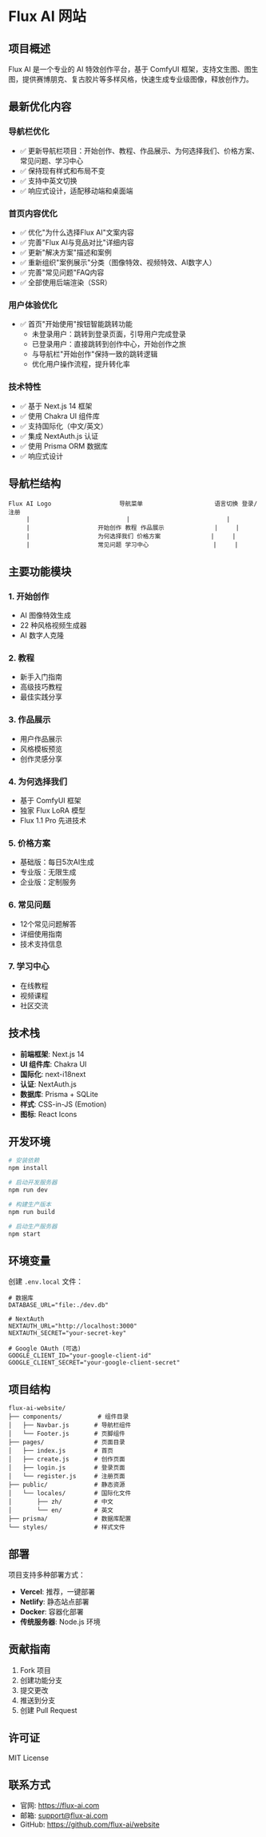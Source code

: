 # Flux AI 网站

## 项目概述

Flux AI 是一个专业的 AI 特效创作平台，基于 ComfyUI 框架，支持文生图、图生图，提供赛博朋克、复古胶片等多样风格，快速生成专业级图像，释放创作力。

## 最新优化内容

### 导航栏优化
- ✅ 更新导航栏项目：开始创作、教程、作品展示、为何选择我们、价格方案、常见问题、学习中心
- ✅ 保持现有样式和布局不变
- ✅ 支持中英文切换
- ✅ 响应式设计，适配移动端和桌面端

### 首页内容优化
- ✅ 优化"为什么选择Flux AI"文案内容
- ✅ 完善"Flux AI与竞品对比"详细内容
- ✅ 更新"解决方案"描述和案例
- ✅ 重新组织"案例展示"分类（图像特效、视频特效、AI数字人）
- ✅ 完善"常见问题"FAQ内容
- ✅ 全部使用后端渲染（SSR）

### 用户体验优化
- ✅ 首页"开始使用"按钮智能跳转功能
  - 未登录用户：跳转到登录页面，引导用户完成登录
  - 已登录用户：直接跳转到创作中心，开始创作之旅
  - 与导航栏"开始创作"保持一致的跳转逻辑
  - 优化用户操作流程，提升转化率

### 技术特性
- ✅ 基于 Next.js 14 框架
- ✅ 使用 Chakra UI 组件库
- ✅ 支持国际化（中文/英文）
- ✅ 集成 NextAuth.js 认证
- ✅ 使用 Prisma ORM 数据库
- ✅ 响应式设计

## 导航栏结构

```
Flux AI Logo                   导航菜单                    语言切换 登录/注册
     |                           |                           |
     |                   开始创作 教程 作品展示              |     |
     |                   为何选择我们 价格方案              |     |
     |                   常见问题 学习中心                  |     |
```

## 主要功能模块

### 1. 开始创作
- AI 图像特效生成
- 22 种风格视频生成器
- AI 数字人克隆

### 2. 教程
- 新手入门指南
- 高级技巧教程
- 最佳实践分享

### 3. 作品展示
- 用户作品展示
- 风格模板预览
- 创作灵感分享

### 4. 为何选择我们
- 基于 ComfyUI 框架
- 独家 Flux LoRA 模型
- Flux 1.1 Pro 先进技术

### 5. 价格方案
- 基础版：每日5次AI生成
- 专业版：无限生成
- 企业版：定制服务

### 6. 常见问题
- 12个常见问题解答
- 详细使用指南
- 技术支持信息

### 7. 学习中心
- 在线教程
- 视频课程
- 社区交流

## 技术栈

- **前端框架**: Next.js 14
- **UI 组件库**: Chakra UI
- **国际化**: next-i18next
- **认证**: NextAuth.js
- **数据库**: Prisma + SQLite
- **样式**: CSS-in-JS (Emotion)
- **图标**: React Icons

## 开发环境

```bash
# 安装依赖
npm install

# 启动开发服务器
npm run dev

# 构建生产版本
npm run build

# 启动生产服务器
npm start
```

## 环境变量

创建 `.env.local` 文件：

```env
# 数据库
DATABASE_URL="file:./dev.db"

# NextAuth
NEXTAUTH_URL="http://localhost:3000"
NEXTAUTH_SECRET="your-secret-key"

# Google OAuth (可选)
GOOGLE_CLIENT_ID="your-google-client-id"
GOOGLE_CLIENT_SECRET="your-google-client-secret"
```

## 项目结构

```
flux-ai-website/
├── components/          # 组件目录
│   ├── Navbar.js       # 导航栏组件
│   └── Footer.js       # 页脚组件
├── pages/              # 页面目录
│   ├── index.js        # 首页
│   ├── create.js       # 创作页面
│   ├── login.js        # 登录页面
│   └── register.js     # 注册页面
├── public/             # 静态资源
│   └── locales/        # 国际化文件
│       ├── zh/         # 中文
│       └── en/         # 英文
├── prisma/             # 数据库配置
└── styles/             # 样式文件
```

## 部署

项目支持多种部署方式：

- **Vercel**: 推荐，一键部署
- **Netlify**: 静态站点部署
- **Docker**: 容器化部署
- **传统服务器**: Node.js 环境

## 贡献指南

1. Fork 项目
2. 创建功能分支
3. 提交更改
4. 推送到分支
5. 创建 Pull Request

## 许可证

MIT License

## 联系方式

- 官网: https://flux-ai.com
- 邮箱: support@flux-ai.com
- GitHub: https://github.com/flux-ai/website 